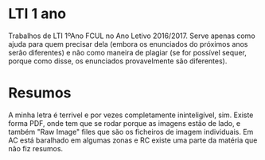 # LTI 1 ano
Trabalhos de LTI 1ºAno FCUL no Ano Letivo 2016/2017. Serve apenas como ajuda para quem precisar dela (embora os enunciados do próximos anos serão diferentes) e não como maneira de plagiar (se for possível sequer, porque como disse, os enunciados provavelmente são diferentes).

# Resumos

A minha letra é terrivel e por vezes completamente ininteligível, sim. Existe forma PDF, onde tem que se rodar porque as imagens estão de lado, e também "Raw Image" files que são os ficheiros de imagem individuais.
Em AC está baralhado em algumas zonas e RC existe uma parte da matéria que não fiz resumos.
